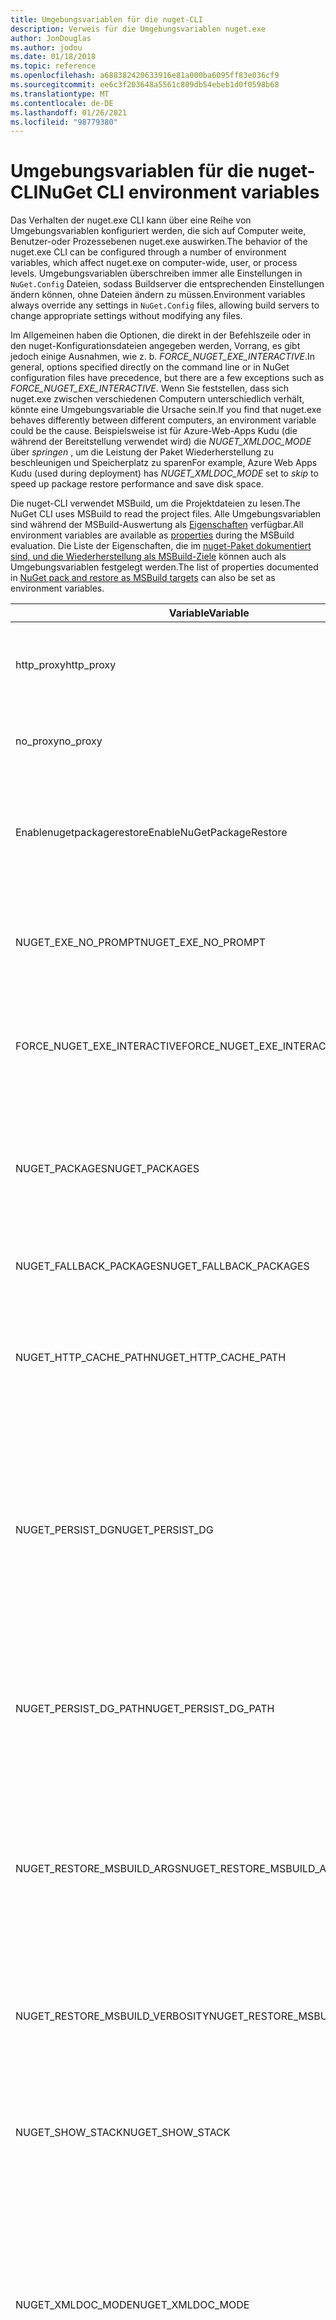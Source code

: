 ```yaml
---
title: Umgebungsvariablen für die nuget-CLI
description: Verweis für die Umgebungsvariablen nuget.exe
author: JonDouglas
ms.author: jodou
ms.date: 01/18/2018
ms.topic: reference
ms.openlocfilehash: a688382420633916e81a000ba6095ff83e036cf9
ms.sourcegitcommit: ee6c3f203648a5561c809db54ebeb1d0f0598b68
ms.translationtype: MT
ms.contentlocale: de-DE
ms.lasthandoff: 01/26/2021
ms.locfileid: "98779380"
---
```

# <a name="nuget-cli-environment-variables"></a><span data-ttu-id="9a6c4-103">Umgebungsvariablen für die nuget-CLI</span><span class="sxs-lookup"><span data-stu-id="9a6c4-103">NuGet CLI environment variables</span></span>

<span data-ttu-id="9a6c4-104">Das Verhalten der nuget.exe CLI kann über eine Reihe von Umgebungsvariablen konfiguriert werden, die sich auf Computer weite, Benutzer-oder Prozessebenen nuget.exe auswirken.</span><span class="sxs-lookup"><span data-stu-id="9a6c4-104">The behavior of the nuget.exe CLI can be configured through a number of environment variables, which affect nuget.exe on computer-wide, user, or process levels.</span></span> <span data-ttu-id="9a6c4-105">Umgebungsvariablen überschreiben immer alle Einstellungen in `NuGet.Config` Dateien, sodass Buildserver die entsprechenden Einstellungen ändern können, ohne Dateien ändern zu müssen.</span><span class="sxs-lookup"><span data-stu-id="9a6c4-105">Environment variables always override any settings in `NuGet.Config` files, allowing build servers to change appropriate settings without modifying any files.</span></span>

<span data-ttu-id="9a6c4-106">Im Allgemeinen haben die Optionen, die direkt in der Befehlszeile oder in den nuget-Konfigurationsdateien angegeben werden, Vorrang, es gibt jedoch einige Ausnahmen, wie z. b. *FORCE_NUGET_EXE_INTERACTIVE*.</span><span class="sxs-lookup"><span data-stu-id="9a6c4-106">In general, options specified directly on the command line or in NuGet configuration files have precedence, but there are a few exceptions such as *FORCE_NUGET_EXE_INTERACTIVE*.</span></span> <span data-ttu-id="9a6c4-107">Wenn Sie feststellen, dass sich nuget.exe zwischen verschiedenen Computern unterschiedlich verhält, könnte eine Umgebungsvariable die Ursache sein.</span><span class="sxs-lookup"><span data-stu-id="9a6c4-107">If you find that nuget.exe behaves differently between different computers, an environment variable could be the cause.</span></span> <span data-ttu-id="9a6c4-108">Beispielsweise ist für Azure-Web-Apps Kudu (die während der Bereitstellung verwendet wird) die *NUGET_XMLDOC_MODE* über *springen* , um die Leistung der Paket Wiederherstellung zu beschleunigen und Speicherplatz zu sparen</span><span class="sxs-lookup"><span data-stu-id="9a6c4-108">For example, Azure Web Apps Kudu (used during deployment) has *NUGET_XMLDOC_MODE* set to *skip* to speed up package restore performance and save disk space.</span></span>

<span data-ttu-id="9a6c4-109">Die nuget-CLI verwendet MSBuild, um die Projektdateien zu lesen.</span><span class="sxs-lookup"><span data-stu-id="9a6c4-109">The NuGet CLI uses MSBuild to read the project files.</span></span> <span data-ttu-id="9a6c4-110">Alle Umgebungsvariablen sind während der MSBuild-Auswertung als [Eigenschaften](/visualstudio/msbuild/msbuild-command-line-reference) verfügbar.</span><span class="sxs-lookup"><span data-stu-id="9a6c4-110">All environment variables are available as [properties](/visualstudio/msbuild/msbuild-command-line-reference) during the MSBuild evaluation.</span></span>
<span data-ttu-id="9a6c4-111">Die Liste der Eigenschaften, die im [nuget-Paket dokumentiert sind, und die Wiederherstellung als MSBuild-Ziele](../msbuild-targets.md#restore-properties) können auch als Umgebungsvariablen festgelegt werden.</span><span class="sxs-lookup"><span data-stu-id="9a6c4-111">The list of properties documented in [NuGet pack and restore as MSBuild targets](../msbuild-targets.md#restore-properties) can also be set as environment variables.</span></span>

| <span data-ttu-id="9a6c4-112">Variable</span><span class="sxs-lookup"><span data-stu-id="9a6c4-112">Variable</span></span> | <span data-ttu-id="9a6c4-113">BESCHREIBUNG</span><span class="sxs-lookup"><span data-stu-id="9a6c4-113">Description</span></span> | <span data-ttu-id="9a6c4-114">Bemerkungen</span><span class="sxs-lookup"><span data-stu-id="9a6c4-114">Remarks</span></span> |
| --- | --- | --- |
| <span data-ttu-id="9a6c4-115">http_proxy</span><span class="sxs-lookup"><span data-stu-id="9a6c4-115">http_proxy</span></span> | <span data-ttu-id="9a6c4-116">Http-Proxy für nuget-http-Vorgänge.</span><span class="sxs-lookup"><span data-stu-id="9a6c4-116">Http proxy used for NuGet HTTP operations.</span></span> | <span data-ttu-id="9a6c4-117">Dies würde als angegeben werden `http://<username>:<password>@proxy.com` .</span><span class="sxs-lookup"><span data-stu-id="9a6c4-117">This would be specified as `http://<username>:<password>@proxy.com`.</span></span> |
| <span data-ttu-id="9a6c4-118">no_proxy</span><span class="sxs-lookup"><span data-stu-id="9a6c4-118">no_proxy</span></span> | <span data-ttu-id="9a6c4-119">Konfiguriert Domänen, die von der Proxy Verwendung umgangen werden.</span><span class="sxs-lookup"><span data-stu-id="9a6c4-119">Configures domains to bypass from using proxy.</span></span> | <span data-ttu-id="9a6c4-120">Wird als durch Kommas (,) getrennte Domänen angegeben.</span><span class="sxs-lookup"><span data-stu-id="9a6c4-120">Specified as domains separated by comma (,).</span></span> |
| <span data-ttu-id="9a6c4-121">Enablenugetpackagerestore</span><span class="sxs-lookup"><span data-stu-id="9a6c4-121">EnableNuGetPackageRestore</span></span> | <span data-ttu-id="9a6c4-122">Flag für, wenn nuget implizit die Zustimmung erteilen soll, wenn dies für das Paket bei der Wiederherstellung erforderlich ist.</span><span class="sxs-lookup"><span data-stu-id="9a6c4-122">Flag for if NuGet should implicitly grant consent if that's required by package on restore.</span></span> | <span data-ttu-id="9a6c4-123">Das angegebene Flag wird als " *true* " oder " *1*" behandelt, und jeder andere als Flag nicht festgelegte Wert.</span><span class="sxs-lookup"><span data-stu-id="9a6c4-123">Specified flag is treated as *true* or *1*, any other value treated as flag not set.</span></span> |
| <span data-ttu-id="9a6c4-124">NUGET_EXE_NO_PROMPT</span><span class="sxs-lookup"><span data-stu-id="9a6c4-124">NUGET_EXE_NO_PROMPT</span></span> | <span data-ttu-id="9a6c4-125">Verhindert, dass die exe Anmelde Informationen angefordert.</span><span class="sxs-lookup"><span data-stu-id="9a6c4-125">Prevents the exe for prompting for credentials.</span></span> | <span data-ttu-id="9a6c4-126">Jeder Wert mit Ausnahme von NULL oder einer leeren Zeichenfolge wird als This-Flag festgelegt/true behandelt.</span><span class="sxs-lookup"><span data-stu-id="9a6c4-126">Any value except null or empty string will be treated as this flag set/true.</span></span> |
| <span data-ttu-id="9a6c4-127">FORCE_NUGET_EXE_INTERACTIVE</span><span class="sxs-lookup"><span data-stu-id="9a6c4-127">FORCE_NUGET_EXE_INTERACTIVE</span></span> | <span data-ttu-id="9a6c4-128">Globale Umgebungsvariable, um den interaktiven Modus zu erzwingen.</span><span class="sxs-lookup"><span data-stu-id="9a6c4-128">Global environment variable to force interactive mode.</span></span> | <span data-ttu-id="9a6c4-129">Jeder Wert mit Ausnahme von NULL oder einer leeren Zeichenfolge wird als This-Flag festgelegt/true behandelt.</span><span class="sxs-lookup"><span data-stu-id="9a6c4-129">Any value except null or empty string will be treated as this flag set/true.</span></span> |
| <span data-ttu-id="9a6c4-130">NUGET_PACKAGES</span><span class="sxs-lookup"><span data-stu-id="9a6c4-130">NUGET_PACKAGES</span></span> | <span data-ttu-id="9a6c4-131">Der Pfad, der für den Ordner *Global-Packages* verwendet werden soll, wie unter [Verwalten der globalen Pakete und Cache Ordner](../../consume-packages/managing-the-global-packages-and-cache-folders.md)beschrieben.</span><span class="sxs-lookup"><span data-stu-id="9a6c4-131">Path to use for the *global-packages* folder as described on [Managing the global packages and cache folders](../../consume-packages/managing-the-global-packages-and-cache-folders.md).</span></span> | <span data-ttu-id="9a6c4-132">Wird als absoluter Pfad angegeben.</span><span class="sxs-lookup"><span data-stu-id="9a6c4-132">Specified as absolute path.</span></span> |
| <span data-ttu-id="9a6c4-133">NUGET_FALLBACK_PACKAGES</span><span class="sxs-lookup"><span data-stu-id="9a6c4-133">NUGET_FALLBACK_PACKAGES</span></span> | <span data-ttu-id="9a6c4-134">Ordner für globale Fall Back Pakete.</span><span class="sxs-lookup"><span data-stu-id="9a6c4-134">Global fallback packages folders.</span></span> | <span data-ttu-id="9a6c4-135">Absolute Ordner Pfade, getrennt durch Semikolon (;).</span><span class="sxs-lookup"><span data-stu-id="9a6c4-135">Absolute folder paths separated by semicolon (;).</span></span> |
| <span data-ttu-id="9a6c4-136">NUGET_HTTP_CACHE_PATH</span><span class="sxs-lookup"><span data-stu-id="9a6c4-136">NUGET_HTTP_CACHE_PATH</span></span> | <span data-ttu-id="9a6c4-137">Der Pfad für den *http-Cache* Ordner, wie unter [Verwalten der globalen Pakete und Cache Ordner](../../consume-packages/managing-the-global-packages-and-cache-folders.md)beschrieben.</span><span class="sxs-lookup"><span data-stu-id="9a6c4-137">Path to use for the *http-cache* folder as described on [Managing the global packages and cache folders](../../consume-packages/managing-the-global-packages-and-cache-folders.md).</span></span> | <span data-ttu-id="9a6c4-138">Wird als absoluter Pfad angegeben.</span><span class="sxs-lookup"><span data-stu-id="9a6c4-138">Specified as absolute path.</span></span> |
| <span data-ttu-id="9a6c4-139">NUGET_PERSIST_DG</span><span class="sxs-lookup"><span data-stu-id="9a6c4-139">NUGET_PERSIST_DG</span></span> | <span data-ttu-id="9a6c4-140">Flag, das angibt, ob die von MSBuild gesammelten GD-Dateien persistent gespeichert werden sollen.</span><span class="sxs-lookup"><span data-stu-id="9a6c4-140">Flag indicating if dg files (data collected from MSBuild) should be persisted.</span></span> | <span data-ttu-id="9a6c4-141">Wird als *true* oder *false* (Standard) angegeben, wenn NUGET_PERSIST_DG_PATH nicht festgelegt wird, im temporären Verzeichnis (nugetscratch-Ordner im temporären Verzeichnis der aktuellen Umgebung) gespeichert wird.</span><span class="sxs-lookup"><span data-stu-id="9a6c4-141">Specified as *true* or *false* (default), if NUGET_PERSIST_DG_PATH not set will be stored to temporary directory (NuGetScratch folder in current environment temp directory).</span></span> |
| <span data-ttu-id="9a6c4-142">NUGET_PERSIST_DG_PATH</span><span class="sxs-lookup"><span data-stu-id="9a6c4-142">NUGET_PERSIST_DG_PATH</span></span> | <span data-ttu-id="9a6c4-143">Der Pfad zum Beibehalten der GD-Dateien.</span><span class="sxs-lookup"><span data-stu-id="9a6c4-143">Path to persist dg files.</span></span> | <span data-ttu-id="9a6c4-144">Diese Option wird als absoluter Pfad angegeben. diese Option wird nur verwendet, wenn *NUGET_PERSIST_DG* auf true festgelegt ist.</span><span class="sxs-lookup"><span data-stu-id="9a6c4-144">Specified as absolute path, this option is only used when *NUGET_PERSIST_DG* is set to true.</span></span> |
| <span data-ttu-id="9a6c4-145">NUGET_RESTORE_MSBUILD_ARGS</span><span class="sxs-lookup"><span data-stu-id="9a6c4-145">NUGET_RESTORE_MSBUILD_ARGS</span></span> | <span data-ttu-id="9a6c4-146">Legt zusätzliche MSBuild-Argumente fest.</span><span class="sxs-lookup"><span data-stu-id="9a6c4-146">Sets additional MSBuild arguments.</span></span> | <span data-ttu-id="9a6c4-147">Übergeben Sie Argumente identisch mit der Übergabe an msbuild.exe.</span><span class="sxs-lookup"><span data-stu-id="9a6c4-147">Pass arguments identical to how you would pass them to msbuild.exe.</span></span> <span data-ttu-id="9a6c4-148">Ein Beispiel für das Festlegen der Projekt Eigenschaft foo von der Befehlszeile auf den Wert Bar wäre/p: Foo = Bar.</span><span class="sxs-lookup"><span data-stu-id="9a6c4-148">An example of setting a project property Foo from the command line to value Bar would be /p:Foo=Bar</span></span> |
| <span data-ttu-id="9a6c4-149">NUGET_RESTORE_MSBUILD_VERBOSITY</span><span class="sxs-lookup"><span data-stu-id="9a6c4-149">NUGET_RESTORE_MSBUILD_VERBOSITY</span></span> | <span data-ttu-id="9a6c4-150">Legt die Ausführlichkeit des MSBuild-Protokolls fest.</span><span class="sxs-lookup"><span data-stu-id="9a6c4-150">Sets the MSBuild log verbosity.</span></span> | <span data-ttu-id="9a6c4-151">Der Standardwert ist " *quiet* " ("/v: q").</span><span class="sxs-lookup"><span data-stu-id="9a6c4-151">Default is *quiet* ("/v:q").</span></span> <span data-ttu-id="9a6c4-152">Mögliche Werte *q [uiet]*, *m [inimal]*, *n [ormal]*, *d [etaelte]* und *diag [nostic]*.</span><span class="sxs-lookup"><span data-stu-id="9a6c4-152">Possible values *q[uiet]*, *m[inimal]*, *n[ormal]*, *d[etailed]*, and *diag[nostic]*.</span></span> |
| <span data-ttu-id="9a6c4-153">NUGET_SHOW_STACK</span><span class="sxs-lookup"><span data-stu-id="9a6c4-153">NUGET_SHOW_STACK</span></span> | <span data-ttu-id="9a6c4-154">Bestimmt, ob dem Benutzer die vollständige Ausnahme (einschließlich Stapel Überwachung) angezeigt werden soll.</span><span class="sxs-lookup"><span data-stu-id="9a6c4-154">Determines whether the full exception (including stack trace) should be displayed to the user.</span></span> | <span data-ttu-id="9a6c4-155">Angegeben als " *true* " oder " *false* " (Standard).</span><span class="sxs-lookup"><span data-stu-id="9a6c4-155">Specified as *true* or *false* (default).</span></span> |
| <span data-ttu-id="9a6c4-156">NUGET_XMLDOC_MODE</span><span class="sxs-lookup"><span data-stu-id="9a6c4-156">NUGET_XMLDOC_MODE</span></span> | <span data-ttu-id="9a6c4-157">Bestimmt, wie Assemblys-XML-Dokumentations Dateiextraktion behandelt werden soll.</span><span class="sxs-lookup"><span data-stu-id="9a6c4-157">Determines how assemblies XML documentation file extraction should be handled.</span></span> | <span data-ttu-id="9a6c4-158">Unterstützte Modi sind *Skip* (XML-Dokumentationsdateien nicht extrahieren), *komprimieren* (Speichern von XML-Dokument Dateien als ZIP-Archiv) oder *None* (Standard, XML-Dokument Dateien als reguläre Dateien behandeln).</span><span class="sxs-lookup"><span data-stu-id="9a6c4-158">Supported modes are *skip* (do not extract XML documentation files), *compress* (store XML doc files as a zip archive) or *none* (default, treat XML doc files as regular files).</span></span> |
| <span data-ttu-id="9a6c4-159">NUGET_CERT_REVOCATION_MODE</span><span class="sxs-lookup"><span data-stu-id="9a6c4-159">NUGET_CERT_REVOCATION_MODE</span></span> | <span data-ttu-id="9a6c4-160">Bestimmt, wie die Sperr Status Überprüfung des Zertifikats, das zum Signieren eines Pakets verwendet wird, beim Installieren oder Wiederherstellen eines signierten Pakets ausgeführt wird.</span><span class="sxs-lookup"><span data-stu-id="9a6c4-160">Determines how the revocation status check of the certificate used to sign a package, is performed when a signed package is installed or restored.</span></span> <span data-ttu-id="9a6c4-161">Wenn nicht festgelegt, wird standardmäßig auf festgelegt `online` .</span><span class="sxs-lookup"><span data-stu-id="9a6c4-161">When not set, defaults to `online`.</span></span>| <span data-ttu-id="9a6c4-162">Mögliche Werte *Online* (Standard), *Offline*.</span><span class="sxs-lookup"><span data-stu-id="9a6c4-162">Possible values *online* (default), *offline*.</span></span>  <span data-ttu-id="9a6c4-163">Bezogen auf [NU3028](../errors-and-warnings/NU3028.md)</span><span class="sxs-lookup"><span data-stu-id="9a6c4-163">Related to [NU3028](../errors-and-warnings/NU3028.md)</span></span> |

